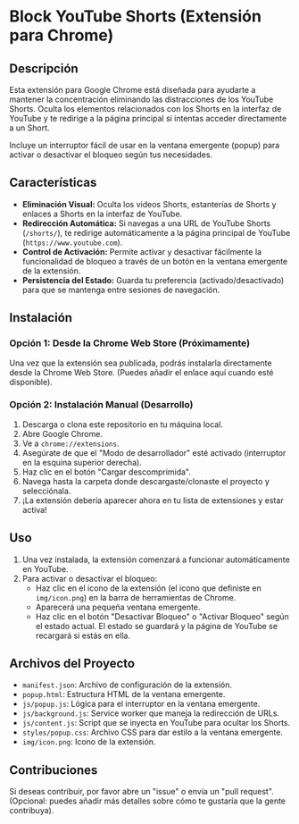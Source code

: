 # Block YouTube Shorts (Extensión para Chrome)

## Descripción

Esta extensión para Google Chrome está diseñada para ayudarte a mantener la concentración eliminando las distracciones de los YouTube Shorts. Oculta los elementos relacionados con los Shorts en la interfaz de YouTube y te redirige a la página principal si intentas acceder directamente a un Short.

Incluye un interruptor fácil de usar en la ventana emergente (popup) para activar o desactivar el bloqueo según tus necesidades.

## Características

* **Eliminación Visual:** Oculta los videos Shorts, estanterías de Shorts y enlaces a Shorts en la interfaz de YouTube.
* **Redirección Automática:** Si navegas a una URL de YouTube Shorts (`/shorts/`), te redirige automáticamente a la página principal de YouTube (`https://www.youtube.com`).
* **Control de Activación:** Permite activar y desactivar fácilmente la funcionalidad de bloqueo a través de un botón en la ventana emergente de la extensión.
* **Persistencia del Estado:** Guarda tu preferencia (activado/desactivado) para que se mantenga entre sesiones de navegación.

## Instalación

### Opción 1: Desde la Chrome Web Store (Próximamente)

Una vez que la extensión sea publicada, podrás instalarla directamente desde la Chrome Web Store. (Puedes añadir el enlace aquí cuando esté disponible).

### Opción 2: Instalación Manual (Desarrollo)

1.  Descarga o clona este repositorio en tu máquina local.
2.  Abre Google Chrome.
3.  Ve a `chrome://extensions`.
4.  Asegúrate de que el "Modo de desarrollador" esté activado (interruptor en la esquina superior derecha).
5.  Haz clic en el botón "Cargar descomprimida".
6.  Navega hasta la carpeta donde descargaste/clonaste el proyecto y selecciónala.
7.  ¡La extensión debería aparecer ahora en tu lista de extensiones y estar activa!

## Uso

1.  Una vez instalada, la extensión comenzará a funcionar automáticamente en YouTube.
2.  Para activar o desactivar el bloqueo:
    * Haz clic en el icono de la extensión (el icono que definiste en `img/icon.png`) en la barra de herramientas de Chrome.
    * Aparecerá una pequeña ventana emergente.
    * Haz clic en el botón "Desactivar Bloqueo" o "Activar Bloqueo" según el estado actual. El estado se guardará y la página de YouTube se recargará si estás en ella.

## Archivos del Proyecto

* `manifest.json`: Archivo de configuración de la extensión.
* `popup.html`: Estructura HTML de la ventana emergente.
* `js/popup.js`: Lógica para el interruptor en la ventana emergente.
* `js/background.js`: Service worker que maneja la redirección de URLs.
* `js/content.js`: Script que se inyecta en YouTube para ocultar los Shorts.
* `styles/popup.css`: Archivo CSS para dar estilo a la ventana emergente.
* `img/icon.png`: Icono de la extensión.

## Contribuciones

Si deseas contribuir, por favor abre un "issue" o envía un "pull request". (Opcional: puedes añadir más detalles sobre cómo te gustaría que la gente contribuya).
